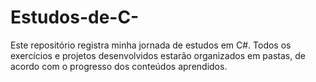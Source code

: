 # Estudos-de-C-
Este repositório registra minha jornada de estudos em C#. Todos os exercícios e projetos desenvolvidos estarão organizados em pastas, de acordo com o progresso dos conteúdos aprendidos.
